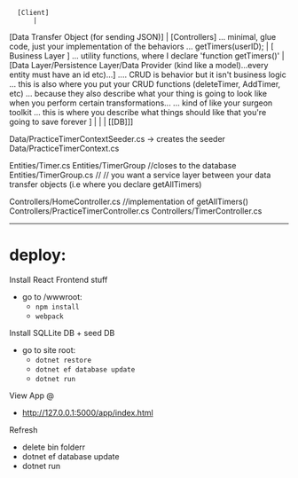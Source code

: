 

      [Client]
          |
  [Data Transfer Object (for sending JSON)]
          |
    [Controllers]
  ... minimal, glue code, just your
      implementation of the behaviors
  ... getTimers(userID);
          |
  [ Business Layer ]
  ... utility functions,
  where I declare 'function getTimers()'
          |
[Data Layer/Persistence Layer/Data Provider (kind like a model)...every entity must have an id etc)...]
  .... CRUD is behavior but it isn't business logic
  ... this is also where you put your CRUD functions (deleteTimer, AddTimer, etc)
  ... because they also describe what your thing is going to look like when you perform certain transformations...
  ... kind of like your surgeon toolkit
  ... this is where you describe what things should like that you're going to save forever ]
  |
  |
  |
[[DB]]]


 Data/PracticeTimerContextSeeder.cs -> creates the seeder
 Data/PracticeTimerContext.cs

 Entities/Timer.cs
 Entities/TimerGroup //closes to the database
 Entities/TimerGroup.cs
//
// you want a service layer between your data transfer objects (i.e where you declare getAllTimers)



 Controllers/HomeController.cs //implementation of getAllTimers()
 Controllers/PracticeTimerController.cs
 Controllers/TimerController.cs

-------------
# deploy:

Install React Frontend stuff
* go to /wwwroot:
  * `npm install`
  * `webpack`

Install SQLLite DB + seed DB
* go to site root:
  * `dotnet restore`
  * `dotnet ef database update`
  * `dotnet run`

View App @
* http://127.0.0.1:5000/app/index.html


Refresh
- delete bin folderr
- dotnet ef database update
- dotnet run

